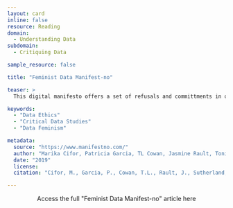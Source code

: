 ```yaml
---
layout: card
inline: false
resource: Reading
domain:
  - Understanding Data
subdomain:
  - Critiquing Data

sample_resource: false

title: "Feminist Data Manifest-no"

teaser: >
  This digital manifesto offers a set of refusals and committments in order to speak out against harmful data regimes and manifest new data futures.

keywords:
  - "Data Ethics"
  - "Critical Data Studies"
  - "Data Feminism"

metadata:
  source: "https://www.manifestno.com/"
  author: "Marika Cifor, Patricia Garcia, TL Cowan, Jasmine Rault, Tonia Sutherland, Anita Say Chan, Jennifer Rode,  Anna Lauren Hoffmann,  Niloufar Salehi,  and Lisa Nakamura."
  date: "2019"
  license: 
  citation: "Cifor, M., Garcia, P., Cowan, T.L., Rault, J., Sutherland, T., Chan, A., Rode, J., Hoffmann, A.L., Salehi, N., Nakamura, L. 2019. 'Feminist Data Manifest-No.' Retrieved from: https://www.manifestno.com."

---
```


<div>
  <center>
  <sl-button-group label="Alignment">
  <sl-button href="https://www.manifestno.com/">Access the full "Feminist Data Manifest-no" article here</sl-button>
  </sl-button-group>
</center>
</div>
